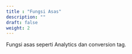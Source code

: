 ```yaml
---
title : "Fungsi Asas"
description: ""
draft: false
weight: 2
---
```


Fungsi asas seperti Analytics dan conversion tag.
